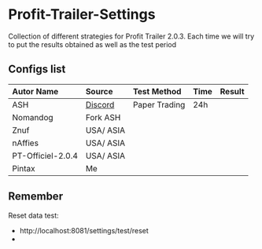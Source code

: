 # Profit-Trailer-Settings

Collection of different strategies for Profit Trailer 2.0.3.
Each time we will try to put the results obtained as well as the test period


## Configs list

Autor Name | Source | Test Method | Time | Result
:------------ | :------------- | :------------- | :------------- | :-------------
| ASH | [Discord](https://discordapp.com/channels/400170732648398849/400664557099679756) | Paper Trading  | 24h | 
| Nomandog | Fork ASH |   |  | 
| Znuf | USA/ ASIA |   |  |
| nAffies | USA/ ASIA |   |  |
| PT-Officiel-2.0.4 | USA/ ASIA |   |  |
| Pintax | Me | | |


## Remember

Reset data test:
- http://localhost:8081/settings/test/reset
- 